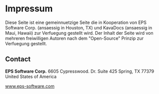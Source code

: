 # Impressum

Diese Seite ist eine gemeinnuetzige Seite die in Kooperation von EPS Software Corp. (ansaessig in Houston, TX) und KavaDocs (ansaessig in Maui, Hawaii) zur Verfuegung gestellt wird. Der Inhalt der Seite wird von mehreren freiwilligen Autoren nach dem "Open-Source" Prinzip zur Verfuegung gestellt.


## Contact

**EPS Software Corp.**
6605 Cypresswood. Dr.
Suite 425
Spring, TX 77379
United States of America

www.eps-software.com
